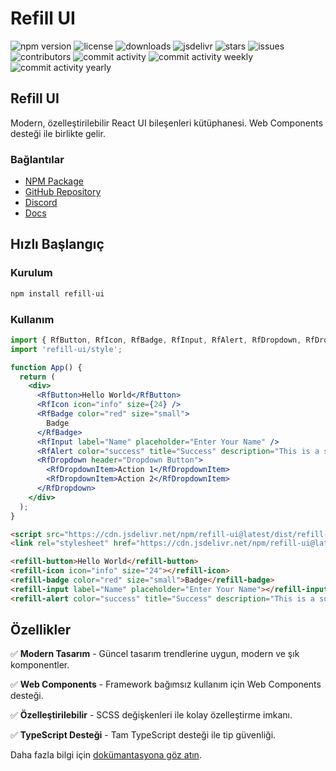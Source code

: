# Refill UI

![npm version](https://img.shields.io/npm/v/refill-ui?style=flat-square)
![license](https://img.shields.io/npm/l/refill-ui?style=flat-square)
![downloads](https://img.shields.io/npm/dt/refill-ui?style=flat-square)
![jsdelivr](https://data.jsdelivr.com/v1/package/npm/refill-ui/badge)
![stars](https://img.shields.io/github/stars/Teoory/refill-ui?style=flat-square)
![issues](https://img.shields.io/github/issues/Teoory/refill-ui?style=flat-square)
![contributors](https://img.shields.io/github/contributors/Teoory/refill-ui?style=flat-square)
![commit activity](https://img.shields.io/github/commit-activity/m/Teoory/refill-ui?style=flat-square)
![commit activity weekly](https://img.shields.io/github/commit-activity/w/Teoory/refill-ui?style=flat-square)
![commit activity yearly](https://img.shields.io/github/commit-activity/y/Teoory/refill-ui?style=flat-square)



## Refill UI

Modern, özelleştirilebilir React UI bileşenleri kütüphanesi. Web Components desteği ile birlikte gelir.

### Bağlantılar

- [NPM Package](https://www.npmjs.com/package/refill-ui)
- [GitHub Repository](https://github.com/Teoory/refill-ui)
- [Discord](https://discord.gg/8pT6yjhuMt)
- [Docs](https://refill-ui-docs.vercel.app/)

## Hızlı Başlangıç

### Kurulum

```sh
npm install refill-ui
```

### Kullanım

```jsx
import { RfButton, RfIcon, RfBadge, RfInput, RfAlert, RfDropdown, RfDropdownItem } from 'refill-ui';
import 'refill-ui/style';

function App() {
  return (
    <div>
      <RfButton>Hello World</RfButton>
      <RfIcon icon="info" size={24} />
      <RfBadge color="red" size="small">
        Badge
      </RfBadge>
      <RfInput label="Name" placeholder="Enter Your Name" />
      <RfAlert color="success" title="Success" description="This is a success alert" />
      <RfDropdown header="Dropdown Button">
        <RfDropdownItem>Action 1</RfDropdownItem>
        <RfDropdownItem>Action 2</RfDropdownItem>
      </RfDropdown>
    </div>
  );
}
```

```html
<script src="https://cdn.jsdelivr.net/npm/refill-ui@latest/dist/refill-ui.min.js"></script>
<link rel="stylesheet" href="https://cdn.jsdelivr.net/npm/refill-ui@latest/dist/refill-ui.min.css">

<refill-button>Hello World</refill-button>
<refill-icon icon="info" size="24"></refill-icon>
<refill-badge color="red" size="small">Badge</refill-badge>
<refill-input label="Name" placeholder="Enter Your Name"></refill-input>
<refill-alert color="success" title="Success" description="This is a success alert"></refill-alert>
```

## Özellikler

✅ **Modern Tasarım** - Güncel tasarım trendlerine uygun, modern ve şık komponentler.

✅ **Web Components** - Framework bağımsız kullanım için Web Components desteği.

✅ **Özelleştirilebilir** - SCSS değişkenleri ile kolay özelleştirme imkanı.

✅ **TypeScript Desteği** - Tam TypeScript desteği ile tip güvenliği.

Daha fazla bilgi için [dokümantasyona göz atın](https://refill-ui-docs.vercel.app/).